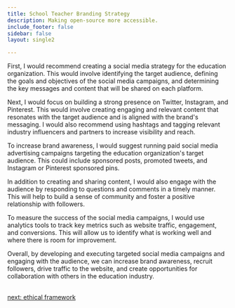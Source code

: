 ```yaml
---
title: School Teacher Branding Strategy
description: Making open-source more accessible.
include_footer: false
sidebar: false
layout: single2 

---
```


<p>
First, I would recommend creating a social media strategy for the education organization. This would involve identifying the target audience, defining the goals and objectives of the social media campaigns, and determining the key messages and content that will be shared on each platform.

Next, I would focus on building a strong presence on Twitter, Instagram, and Pinterest. This would involve creating engaging and relevant content that resonates with the target audience and is aligned with the brand's messaging. I would also recommend using hashtags and tagging relevant industry influencers and partners to increase visibility and reach.

To increase brand awareness, I would suggest running paid social media advertising campaigns targeting the education organization's target audience. This could include sponsored posts, promoted tweets, and Instagram or Pinterest sponsored pins.

In addition to creating and sharing content, I would also engage with the audience by responding to questions and comments in a timely manner. This will help to build a sense of community and foster a positive relationship with followers.

To measure the success of the social media campaigns, I would use analytics tools to track key metrics such as website traffic, engagement, and conversions. This will allow us to identify what is working well and where there is room for improvement.

Overall, by developing and executing targeted social media campaigns and engaging with the audience, we can increase brand awareness, recruit followers, drive traffic to the website, and create opportunities for collaboration with others in the education industry.

<br>
<a href="https://workdojos.com/schoolteachers/ethics">next: ethical framework</a>
</p>